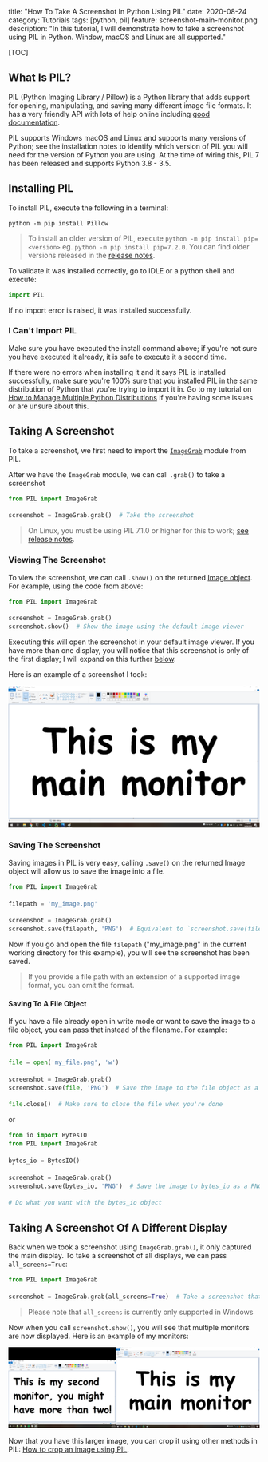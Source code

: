 title: "How To Take A Screenshot In Python Using PIL"
date: 2020-08-24
category: Tutorials
tags: [python, pil]
feature: screenshot-main-monitor.png
description: "In this tutorial, I will demonstrate how to take a screenshot using PIL in Python. Window, macOS and Linux are all supported."

[TOC]

## What Is PIL?

PIL (Python Imaging Library / Pillow) is a Python library that adds support for opening, manipulating, and saving many different image file formats. It has a very friendly API with lots of help online including [good documentation](https://pillow.readthedocs.io/en/stable/index.html). 

PIL supports Windows macOS and Linux and supports many versions of Python; see the installation notes to identify which version of PIL you will need for the version of Python you are using. At the time of wiring this, PIL 7 has been released and supports Python 3.8 - 3.5.

## Installing PIL
To install PIL, execute the following in a terminal:

```terminal
python -m pip install Pillow
```

> To install an older version of PIL, execute `python -m pip install pip=<version>` eg. `python -m pip install pip=7.2.0`. You can find older versions released in the [release notes](https://pillow.readthedocs.io/en/stable/releasenotes/index.html).

To validate it was installed correctly, go to IDLE or a python shell and execute:

```python
import PIL
```

If no import error is raised, it was installed successfully.

### I Can't Import PIL
Make sure you have executed the install command above; if you're not sure you have executed it already, it is safe to execute it a second time.

If there were no errors when installing it and it says PIL is installed successfully, make sure you're 100% sure that you installed PIL in the same distribution of Python that you're trying to import it in. Go to my tutorial on [How to Manage Multiple Python Distributions](https://nitratine.net/blog/post/how-to-manage-multiple-python-distributions/) if you're having some issues or are unsure about this.

## Taking A Screenshot
To take a screenshot, we first need to import the [`ImageGrab`](https://pillow.readthedocs.io/en/stable/reference/ImageGrab.html) module from PIL.

After we have the `ImageGrab` module, we can call `.grab()` to take a screenshot

```python
from PIL import ImageGrab

screenshot = ImageGrab.grab()  # Take the screenshot
```

> On Linux, you must be using PIL 7.1.0 or higher for this to work; [see release notes](https://pillow.readthedocs.io/en/stable/releasenotes/7.1.0.html#x11-imagegrab-grab).

### Viewing The Screenshot
To view the screenshot, we can call `.show()` on the returned [Image object](https://pillow.readthedocs.io/en/stable/reference/Image.html). For example, using the code from above:

```python
from PIL import ImageGrab

screenshot = ImageGrab.grab()
screenshot.show()  # Show the image using the default image viewer
```

Executing this will open the screenshot in your default image viewer. If you have more than one display, you will notice that this screenshot is only of the first display; I will expand on this further [below](#taking-a-screenshot-of-a-different-display).

Here is an example of a screenshot I took:

![Screenshot Main Monitor](/posts/how-to-take-a-screenshot-in-python-using-pil/screenshot-main-monitor.png)

### Saving The Screenshot
Saving images in PIL is very easy, calling `.save()` on the returned Image object will allow us to save the image into a file. 

```python
from PIL import ImageGrab

filepath = 'my_image.png'

screenshot = ImageGrab.grab()
screenshot.save(filepath, 'PNG')  # Equivalent to `screenshot.save(filepath, format='PNG')`
```

Now if you go and open the file `filepath` ("my_image.png" in the current working directory for this example), you will see the screenshot has been saved.

> If you provide a file path with an extension of a supported image format, you can omit the format.

#### Saving To A File Object
If you have a file already open in write mode or want to save the image to a file object, you can pass that instead of the filename. For example:

```python
from PIL import ImageGrab

file = open('my_file.png', 'w')

screenshot = ImageGrab.grab()
screenshot.save(file, 'PNG')  # Save the image to the file object as a PNG

file.close()  # Make sure to close the file when you're done
```

or

```python
from io import BytesIO
from PIL import ImageGrab

bytes_io = BytesIO()

screenshot = ImageGrab.grab()
screenshot.save(bytes_io, 'PNG')  # Save the image to bytes_io as a PNG

# Do what you want with the bytes_io object
```

## Taking A Screenshot Of A Different Display
Back when we took a screenshot using `ImageGrab.grab()`, it only captured the main display. To take a screenshot of all displays, we can pass `all_screens=True`:

```python
from PIL import ImageGrab

screenshot = ImageGrab.grab(all_screens=True)  # Take a screenshot that includes all screens
```

> Please note that `all_screens` is currently only supported in Windows

Now when you call `screenshot.show()`, you will see that multiple monitors are now displayed. Here is an example of my monitors:

![Screenshot All Monitors](/posts/how-to-take-a-screenshot-in-python-using-pil/screenshot-all-monitors.png)

Now that you have this larger image, you can crop it using other methods in PIL: [How to crop an image using PIL](https://stackoverflow.com/a/58350508).
